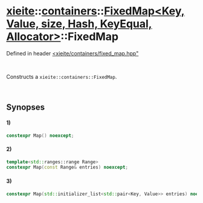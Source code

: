 # [xieite](../../../../../../xieite.md)\:\:[containers](../../../../../../containers.md)\:\:[FixedMap<Key, Value, size, Hash, KeyEqual, Allocator>](../../../../fixed_map.md)\:\:FixedMap
Defined in header [<xieite/containers/fixed_map.hpp"](../../../../../../../include/xieite/containers/fixed_map.hpp)

&nbsp;

Constructs a `xieite::containers::FixedMap`.

&nbsp;

## Synopses
#### 1)
```cpp
constexpr Map() noexcept;
```
#### 2)
```cpp
template<std::ranges::range Range>
constexpr Map(const Range& entries) noexcept;
```
#### 3)
```cpp
constexpr Map(std::initializer_list<std::pair<Key, Value>> entries) noexcept;
```
